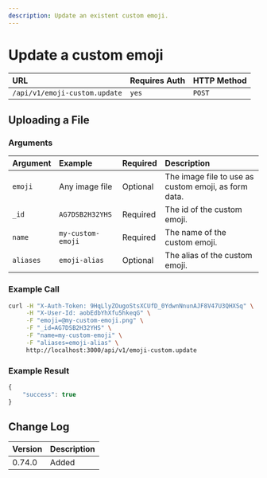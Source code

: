 ```yaml
---
description: Update an existent custom emoji.
---
```


# Update a custom emoji

| URL | Requires Auth | HTTP Method |
| :--- | :--- | :--- |
| `/api/v1/emoji-custom.update` | `yes` | `POST` |

## Uploading a File

### Arguments

| Argument | Example | Required | Description |
| :--- | :--- | :--- | :--- |
| `emoji` | Any image file | Optional | The image file to use as custom emoji, as form data. |
| `_id` | `AG7DSB2H32YHS` | Required | The id of the custom emoji. |
| `name` | `my-custom-emoji` | Required | The name of the custom emoji. |
| `aliases` | `emoji-alias` | Optional | The alias of the custom emoji. |

### Example Call

```bash
curl -H "X-Auth-Token: 9HqLlyZOugoStsXCUfD_0YdwnNnunAJF8V47U3QHXSq" \
     -H "X-User-Id: aobEdbYhXfu5hkeqG" \
     -F "emoji=@my-custom-emoji.png" \
     -F "_id=AG7DSB2H32YHS" \
     -F "name=my-custom-emoji" \
     -F "aliases=emoji-alias" \
     http://localhost:3000/api/v1/emoji-custom.update
```

### Example Result

```javascript
{
    "success": true
}
```

## Change Log

| Version | Description |
| :--- | :--- |
| 0.74.0 | Added |

